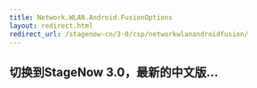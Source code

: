 ```yaml
---
title: Network.WLAN.Android.FusionOptions
layout: redirect.html
redirect_url: /stagenow-cn/3-0/csp/networkwlanandroidfusion/
---
```


## 切换到StageNow 3.0，最新的中文版...

